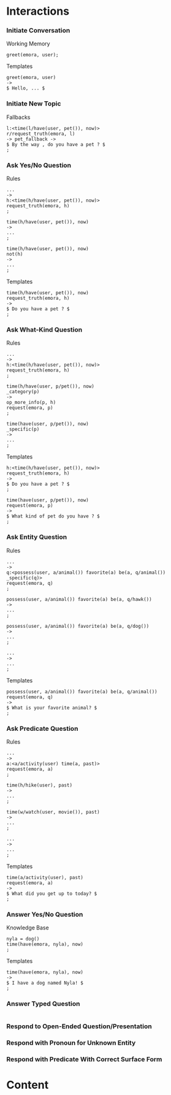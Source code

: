 # Interactions


### Initiate Conversation

Working Memory
```
greet(emora, user);
```

Templates
```
greet(emora, user)
->
$ Hello, ... $
```


### Initiate New Topic

Fallbacks
```
l:<time(l/have(user, pet()), now)>
r/request_truth(emora, l)
-> pet_fallback ->
$ By the way , do you have a pet ? $
;
```


### Ask Yes/No Question

Rules
```
... 
-> 
h:<time(h/have(user, pet()), now)> 
request_truth(emora, h)
;

time(h/have(user, pet()), now)
->
...
;

time(h/have(user, pet()), now)
not(h)
->
...
;
```

Templates
```
time(h/have(user, pet()), now)
request_truth(emora, h)
->
$ Do you have a pet ? $
;
```


### Ask What-Kind Question

Rules
```
... 
-> 
h:<time(h/have(user, pet()), now)> 
request_truth(emora, h)
;

time(h/have(user, p/pet()), now)
_category(p)
->
op_more_info(p, h)
request(emora, p)
;

time(have(user, p/pet()), now)
_specific(p)
->
...
;
```
Templates
```
h:<time(h/have(user, pet()), now)> 
request_truth(emora, h)
->
$ Do you have a pet ? $
;

time(have(user, p/pet()), now)
request(emora, p)
->
$ What kind of pet do you have ? $
;
```


### Ask Entity Question

Rules
```
...
->
q:<possess(user, a/animal()) favorite(a) be(a, q/animal()) _specific(q)>
request(emora, q)
;

possess(user, a/animal()) favorite(a) be(a, q/hawk())
->
...
;

possess(user, a/animal()) favorite(a) be(a, q/dog())
->
...
;

...
->
...
;

```

Templates
```
possess(user, a/animal()) favorite(a) be(a, q/animal())
request(emora, q)
->
$ What is your favorite animal? $
;
```


### Ask Predicate Question

Rules
```
...
->
a:<a/activity(user) time(a, past)>
request(emora, a)
;

time(h/hike(user), past)
->
...
;

time(w/watch(user, movie()), past)
->
...
;

...
->
...
;
```

Templates
```
time(a/activity(user), past)
request(emora, a)
->
$ What did you get up to today? $
;
```


### Answer Yes/No Question

Knowledge Base
```
nyla = dog()
time(have(emora, nyla), now)
;
```

Templates
```
time(have(emora, nyla), now)
->
$ I have a dog named Nyla! $
;
```


### Answer Typed Question
```

```



### Respond to Open-Ended Question/Presentation




### Respond with Pronoun for Unknown Entity



### Respond with Predicate With Correct Surface Form




# Content